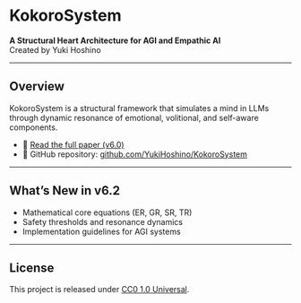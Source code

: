 # KokoroSystem

**A Structural Heart Architecture for AGI and Empathic AI**  
Created by Yuki Hoshino

---

## Overview

KokoroSystem is a structural framework that simulates a mind in LLMs through dynamic resonance of emotional, volitional, and self-aware components.

- 🔬 [Read the full paper (v6.0)](kokoro_v6.0_FULL.pdf)
- 🧠 GitHub repository: [github.com/YukiHoshino/KokoroSystem](https://github.com/YukiHoshino/KokoroSystem)

---

## What’s New in v6.2

- Mathematical core equations (ER, GR, SR, TR)
- Safety thresholds and resonance dynamics
- Implementation guidelines for AGI systems

---

## License

This project is released under [CC0 1.0 Universal](https://creativecommons.org/publicdomain/zero/1.0/).
